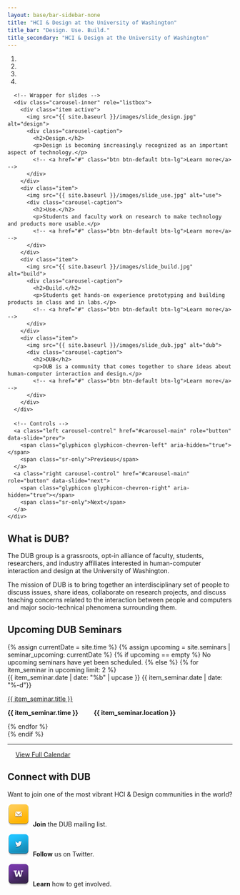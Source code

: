 ```yaml
---
layout: base/bar-sidebar-none
title: "HCI & Design at the University of Washington"
title_bar: "Design. Use. Build."
title_secondary: "HCI & Design at the University of Washington"
---
```


<!-- Carousel -->
<div class="row" id="carousel">
  <div class="col-md-12">
    <div id="carousel-main" class="carousel slide" data-ride="carousel">
      <!-- Indicators -->
      <ol class="carousel-indicators">
        <li data-target="#carousel-example-generic" data-slide-to="0" class="active"></li>
        <li data-target="#carousel-example-generic" data-slide-to="1"></li>
        <li data-target="#carousel-example-generic" data-slide-to="2"></li>
        <li data-target="#carousel-example-generic" data-slide-to="3"></li>
      </ol>

      <!-- Wrapper for slides -->
      <div class="carousel-inner" role="listbox">
        <div class="item active">
          <img src="{{ site.baseurl }}/images/slide_design.jpg" alt="design">
          <div class="carousel-caption">
            <h2>Design.</h2>
            <p>Design is becoming increasingly recognized as an important aspect of technology.</p>
            <!-- <a href="#" class="btn btn-default btn-lg">Learn more</a> -->
          </div>
        </div>
        <div class="item">
          <img src="{{ site.baseurl }}/images/slide_use.jpg" alt="use">
          <div class="carousel-caption">
            <h2>Use.</h2>
            <p>Students and faculty work on research to make technology and products more usable.</p>
            <!-- <a href="#" class="btn btn-default btn-lg">Learn more</a> -->
          </div>
        </div>
        <div class="item">
          <img src="{{ site.baseurl }}/images/slide_build.jpg" alt="build">
          <div class="carousel-caption">
            <h2>Build.</h2>
            <p>Students get hands-on experience prototyping and building products in class and in labs.</p>
            <!-- <a href="#" class="btn btn-default btn-lg">Learn more</a> -->
          </div>
        </div>
        <div class="item">
          <img src="{{ site.baseurl }}/images/slide_dub.jpg" alt="dub">
          <div class="carousel-caption">
            <h2>DUB</h2>
            <p>DUB is a community that comes together to share ideas about human-computer interaction and design.</p>
            <!-- <a href="#" class="btn btn-default btn-lg">Learn more</a> -->
          </div>
        </div>
      </div>

      <!-- Controls -->
      <a class="left carousel-control" href="#carousel-main" role="button" data-slide="prev">
        <span class="glyphicon glyphicon-chevron-left" aria-hidden="true"></span>
        <span class="sr-only">Previous</span>
      </a>
      <a class="right carousel-control" href="#carousel-main" role="button" data-slide="next">
        <span class="glyphicon glyphicon-chevron-right" aria-hidden="true"></span>
        <span class="sr-only">Next</span>
      </a>
    </div>
  </div>
</div>
<!-- Carousel End -->

<!-- Footer -->
<div class="row" id="footer">
  <div class="col-md-4">
    <section>
      <h2>What is DUB?</h2>      
      <p>The DUB group is a grassroots, opt-in alliance of faculty, students, researchers, and industry affiliates interested in human-computer interaction and design at the University of Washington.</p>
      <p>The mission of DUB is to bring together an interdisciplinary set of people to discuss issues, share ideas, collaborate on research projects, and discuss teaching concerns related to the interaction between people and computers and major socio-technical phenomena surrounding them.</p>
      </section>
  </div>
  <div class="col-md-4">
    <section>
      <h2>Upcoming DUB Seminars</h2>
      {% assign currentDate = site.time %}
      {% assign upcoming = site.seminars | seminar_upcoming: currentDate %}
      {% if upcoming == empty %}
        No upcoming seminars have yet been scheduled.
      {% else %}
        {% for item_seminar in upcoming limit: 2 %}
          <div class = "row">
            <div class="col-md-2">
              {{ item_seminar.date | date: "%b" | upcase }}
              {{ item_seminar.date | date: "%-d"}}
            </div>
            <div class="col-md-10">
              <p>
                <a href="{{ item_seminar.url }}">
                  {{ item_seminar.title }}
                </a>
              </p>
              <p>
                <strong>
                  {{ item_seminar.time }}
                  &emsp;&emsp;
                  {{ item_seminar.location }}
                </strong>
              </p>
            </div>
          </div>
        {% endfor %}
      </div>
      {% endif %}
      <div class = "row">
        <div class="col-md-12"><hr /></div>
        <div class="col-md-2"></div>
        <div class="col-md-10">
          <p>
            <span class="glyphicon glyphicon-calendar" aria-hidden="true"></span>
            &emsp;
            <a href="/calendar.html">View Full Calendar</a>
          </p>
        </div>
      </div>
    </section>
  </div>
  <div class="col-md-4">
    <section>
      <h2>Connect with DUB</h2>
      <p>Want to join one of the most vibrant HCI & Design communities in the world?</p>
      <p><a href="/mailinglists.html"><img src="logos/E-mail.png" alt="e-mail"></a>&nbsp;&nbsp;<strong>Join</strong> the DUB mailing list.</p>
      <p><a href="http://twitter.com/#!/uwdub"><img src="logos/Twitter.png" alt="twitter"></a>&nbsp;&nbsp;<strong>Follow</strong> us on Twitter.</p>
      <p><a href="/gettinginvolved.html"><img src="logos/UW.png" alt="u dub"></a>&nbsp;&nbsp;<strong>Learn</strong> how to get involved.</p>
    </section>
  </div>
</div>
<!-- Footer End -->
